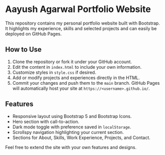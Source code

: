 # Aayush Agarwal Portfolio Website

This repository contains my personal portfolio website built with Bootstrap. It highlights my experience, skills and selected projects and can easily be deployed on GitHub Pages.

## How to Use
1. Clone the repository or fork it under your GitHub account.
2. Edit the content in `index.html` to include your own information.
3. Customize styles in `style.css` if desired.
4. Add or modify projects and experiences directly in the HTML.
5. Commit your changes and push them to the `main` branch. GitHub Pages will automatically host your site at `https://<username>.github.io/`.

## Features
- Responsive layout using Bootstrap 5 and Bootstrap Icons.
- Hero section with call-to-action.
- Dark mode toggle with preference saved in `localStorage`.
- Scrollspy navigation highlighting your current section.
- Sections for About, Skills, Work Experience, Projects, and Contact.

Feel free to extend the site with your own features and designs.

